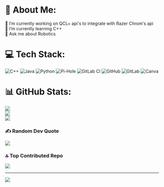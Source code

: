 # 💫 About Me:
🔭 I’m currently working on QCL+ api's to integrate with Razer Chrom's api <br>🌱 I’m currently learning C++<br>💬 Ask me about Robotics


# 💻 Tech Stack:
![C++](https://img.shields.io/badge/c++-%2300599C.svg?style=for-the-badge&logo=c%2B%2B&logoColor=white) ![Java](https://img.shields.io/badge/java-%23ED8B00.svg?style=for-the-badge&logo=openjdk&logoColor=white) ![Python](https://img.shields.io/badge/python-3670A0?style=for-the-badge&logo=python&logoColor=ffdd54) ![Pi-Hole](https://img.shields.io/badge/pihole-%2396060C.svg?style=for-the-badge&logo=pi-hole&logoColor=white) ![GitLab CI](https://img.shields.io/badge/gitlab%20CI-%23181717.svg?style=for-the-badge&logo=gitlab&logoColor=white) ![GitHub](https://img.shields.io/badge/github-%23121011.svg?style=for-the-badge&logo=github&logoColor=white) ![GitLab](https://img.shields.io/badge/gitlab-%23181717.svg?style=for-the-badge&logo=gitlab&logoColor=white) ![Canva](https://img.shields.io/badge/Canva-%2300C4CC.svg?style=for-the-badge&logo=Canva&logoColor=white)
# 📊 GitHub Stats:
![](https://github-readme-stats.vercel.app/api?username=agame7k&theme=dark&hide_border=false&include_all_commits=true&count_private=true)<br/>
![](https://github-readme-streak-stats.herokuapp.com/?user=agame7k&theme=dark&hide_border=false)<br/>
![](https://github-readme-stats.vercel.app/api/top-langs/?username=agame7k&theme=dark&hide_border=false&include_all_commits=true&count_private=true&layout=compact)

### ✍️ Random Dev Quote
![](https://quotes-github-readme.vercel.app/api?type=horizontal&theme=radical)

### 🔝 Top Contributed Repo
![](https://github-contributor-stats.vercel.app/api?username=agame7k&limit=5&theme=dark&combine_all_yearly_contributions=true)

---
[![](https://visitcount.itsvg.in/api?id=agame7k&icon=0&color=2)](https://visitcount.itsvg.in)

<!-- Proudly created with GPRM ( https://gprm.itsvg.in ) -->
